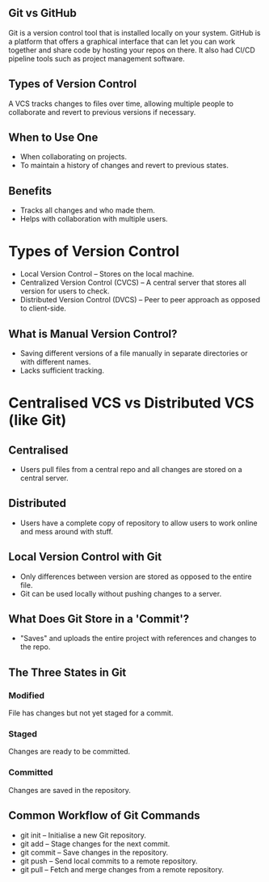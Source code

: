 ## Git vs GitHub
Git is a version control tool that is installed locally on your system. GitHub is a platform that offers a graphical 
interface that can let you can work together and share code by hosting your repos on there. 
It also had CI/CD pipeline tools such as project management software. 

## Types of Version Control
A VCS tracks changes to files over time, allowing multiple people to collaborate and revert to previous versions if necessary.

## When to Use One
- When collaborating on projects.
- To maintain a history of changes and revert to previous states.

## Benefits
- Tracks all changes and who made them.
- Helps with collaboration with multiple users.

# Types of Version Control
- Local Version Control – Stores on the local machine.
- Centralized Version Control (CVCS) – A central server that stores all version for users to check.
- Distributed Version Control (DVCS) – Peer to peer approach as opposed to client-side. 

## What is Manual Version Control?
- Saving different versions of a file manually in separate directories or with different names.
- Lacks sufficient tracking. 

# Centralised VCS vs Distributed VCS (like Git)
## Centralised 
- Users pull files from a central repo and all changes are stored on a central server.

## Distributed
- Users have a complete copy of repository to allow users to work online and mess around with stuff.

## Local Version Control with Git
- Only differences between version are stored as opposed to the entire file.
- Git can be used locally without pushing changes to a server.

## What Does Git Store in a 'Commit'?
- "Saves" and uploads the entire project with references and changes to the repo.

## The Three States in Git
### Modified
File has changes but not yet staged for a commit.
### Staged
Changes are ready to be committed.
### Committed
Changes are saved in the repository.

## Common Workflow of Git Commands
- git init – Initialise a new Git repository.
- git add – Stage changes for the next commit.
- git commit – Save changes in the repository.
- git push – Send local commits to a remote repository.
- git pull – Fetch and merge changes from a remote repository.

